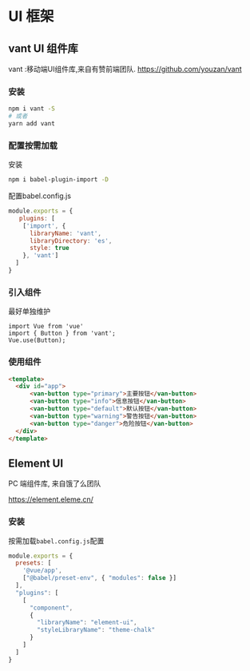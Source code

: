 # UI 框架

## vant UI 组件库

vant :移动端UI组件库,来自有赞前端团队. https://github.com/youzan/vant

### 安装

```sh
npm i vant -S
# 或者
yarn add vant
```

### 配置按需加载

安装

```sh
npm i babel-plugin-import -D
```

配置babel.config.js

```js
module.exports = {
   plugins: [
    ['import', {
      libraryName: 'vant',
      libraryDirectory: 'es',
      style: true
    }, 'vant']
  ]
}
```

### 引入组件

最好单独维护

```
import Vue from 'vue'
import { Button } from 'vant';
Vue.use(Button);
```

### 使用组件

```html
<template>
  <div id="app">
      <van-button type="primary">主要按钮</van-button>
      <van-button type="info">信息按钮</van-button>
      <van-button type="default">默认按钮</van-button>
      <van-button type="warning">警告按钮</van-button>
      <van-button type="danger">危险按钮</van-button>
  </div>
</template>
```

## Element UI 

PC 端组件库, 来自饿了么团队

https://element.eleme.cn/

### 安装

按需加载`babel.config.js`配置

```js
module.exports = {
  presets: [
    '@vue/app',
    ["@babel/preset-env", { "modules": false }]
  ],
  "plugins": [
    [
      "component",
      {
        "libraryName": "element-ui",
        "styleLibraryName": "theme-chalk"
      }
    ]
  ]
}
```

